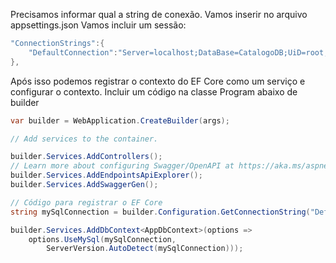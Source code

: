 Precisamos informar qual a string de conexão. Vamos inserir no arquivo appsettings.json
Vamos incluir um sessão:
````c#
"ConnectionStrings":{
    "DefaultConnection":"Server=localhost;DataBase=CatalogoDB;UiD=root;Pwd=P@$$w0rd18059104"
},
````
Após isso podemos registrar o contexto do EF Core como um serviço e configurar o contexto.
Incluir um código na classe Program abaixo de builder
````c#
var builder = WebApplication.CreateBuilder(args);

// Add services to the container.

builder.Services.AddControllers();
// Learn more about configuring Swagger/OpenAPI at https://aka.ms/aspnetcore/swashbuckle
builder.Services.AddEndpointsApiExplorer();
builder.Services.AddSwaggerGen();

// Código para registrar o EF Core
string mySqlConnection = builder.Configuration.GetConnectionString("DefaultConnection");

builder.Services.AddDbContext<AppDbContext>(options =>
    options.UseMySql(mySqlConnection,
        ServerVersion.AutoDetect(mySqlConnection)));
````